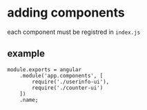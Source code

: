 # adding components

each component must be registred in `index.js`
 
## example

```
module.exports = angular
    .module('app.components', [
        require('./userinfo-ui'),
        require('./counter-ui')
    ])
    .name;
```
